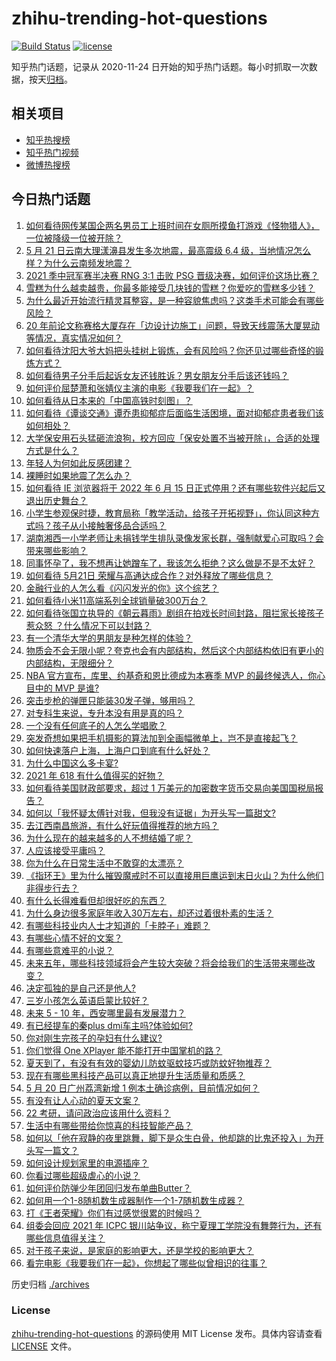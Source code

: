 # zhihu-trending-hot-questions

[![Build Status](https://github.com/justjavac/zhihu-trending-hot-questions/workflows/ci/badge.svg?branch=master)](https://github.com/justjavac/zhihu-trending-hot-questions/actions)
[![license](https://img.shields.io/github/license/justjavac/zhihu-trending-hot-questions)](https://github.com/justjavac/zhihu-trending-hot-questions/blob/master/LICENSE)

知乎热门话题，记录从 2020-11-24 日开始的知乎热门话题。每小时抓取一次数据，按天[归档](./archives)。

## 相关项目

- [知乎热搜榜](https://github.com/justjavac/zhihu-trending-top-search)
- [知乎热门视频](https://github.com/justjavac/zhihu-trending-hot-video)
- [微博热搜榜](https://github.com/justjavac/weibo-trending-hot-search)

## 今日热门话题

<!-- BEGIN -->
<!-- 最后更新时间 Sat May 22 2021 03:21:54 GMT+0800 (China Standard Time) -->

1. [如何看待网传某国企两名男员工上班时间在女厕所摸鱼打游戏《怪物猎人》，一位被降级一位被开除？](https://www.zhihu.com/question/460463560)
2. [5 月 21 日云南大理漾濞县发生多次地震，最高震级 6.4
   级，当地情况怎么样？为什么云南频发地震？](https://www.zhihu.com/question/460710387)
3. [2021 季中冠军赛半决赛 RNG 3:1 击败 PSG
   晋级决赛，如何评价这场比赛？](https://www.zhihu.com/question/460694808)
4. [雪糕为什么越卖越贵，你最多能接受几块钱的雪糕？你爱吃的雪糕多少钱？](https://www.zhihu.com/question/460502728)
5. [为什么最近开始流行精灵耳整容，是一种容貌焦虑吗？这类手术可能会有哪些风险？](https://www.zhihu.com/question/460614037)
6. [20
   年前论文称赛格大厦存在「边设计边施工」问题，导致天线震荡大厦晃动等情况，真实情况如何？](https://www.zhihu.com/question/460377984)
7. [如何看待沈阳大爷大妈把头挂树上锻炼，会有风险吗？你还见过哪些奇怪的锻炼方式？](https://www.zhihu.com/question/460587693)
8. [如何看待男子分手后起诉女友还钱胜诉？男女朋友分手后该还钱吗？](https://www.zhihu.com/question/460598798)
9. [如何评价屈楚萧和张婧仪主演的电影《我要我们在一起》？](https://www.zhihu.com/question/455753519)
10. [如何看待从日本来的「中国高铁时刻图」？](https://www.zhihu.com/question/460449331)
11. [如何看待《谭谈交通》谭乔患抑郁症后面临生活困境，面对抑郁症患者我们该如何相处？](https://www.zhihu.com/question/460156746)
12. [大学保安用石头猛砸流浪狗，校方回应「保安处置不当被开除」，合适的处理方式是什么？](https://www.zhihu.com/question/460532916)
13. [年轻人为何如此反感团建？](https://www.zhihu.com/question/459343916)
14. [裸睡时如果地震了怎么办？](https://www.zhihu.com/question/23204731)
15. [如何看待 IE 浏览器将于 2022 年 6 月 15
    日正式停用？还有哪些软件兴起后又退出历史舞台？](https://www.zhihu.com/question/460502307)
16. [小学生参观保时捷，教育局称「教学活动，给孩子开拓视野」，你认同这种方式吗？孩子从小接触奢侈品合适吗？](https://www.zhihu.com/question/460469192)
17. [湖南湘西一小学老师让未捐钱学生排队录像发家长群，强制献爱心可取吗？会带来哪些影响？](https://www.zhihu.com/question/460499002)
18. [同事怀孕了，我不想再让她蹭车了，我该怎么拒绝？这么做是不是不太好？](https://www.zhihu.com/question/423335938)
19. [如何看待 5月21日 荣耀与高通达成合作？对外释放了哪些信息？](https://www.zhihu.com/question/460652137)
20. [金融行业的人怎么看《闪闪发光的你》这个综艺？](https://www.zhihu.com/question/455159005)
21. [如何看待小米11高端系列全球销量破300万台？](https://www.zhihu.com/question/460645107)
22. [如何看待张国立执导的《朝云暮雨》剧组在拍戏长时间封路，阻拦家长接孩子惹众怒
    ？什么情况下可以封路？](https://www.zhihu.com/question/460494090)
23. [有一个清华大学的男朋友是种怎样的体验？](https://www.zhihu.com/question/30174174)
24. [物质会不会无限小呢？夸克也会有内部结构，然后这个内部结构依旧有更小的内部结构，无限细分？](https://www.zhihu.com/question/453085834)
25. [NBA 官方宣布，库里、约基奇和恩比德成为本赛季 MVP 的最终候选人，你心目中的 MVP
    是谁?](https://www.zhihu.com/question/460607116)
26. [突击步枪的弹匣只能装30发子弹，够用吗？](https://www.zhihu.com/question/460089638)
27. [对专科生来说，专升本没有用是真的吗？](https://www.zhihu.com/question/456766596)
28. [一个没有任何底子的人怎么学唱歌？](https://www.zhihu.com/question/280659429)
29. [突发奇想如果把手机摄影的算法加到全画幅微单上，岂不是直接起飞？](https://www.zhihu.com/question/460487304)
30. [如何快速落户上海，上海户口到底有什么好处？](https://www.zhihu.com/question/455579654)
31. [为什么中国这么多卡宴?](https://www.zhihu.com/question/459509571)
32. [2021 年 618 有什么值得买的好物？](https://www.zhihu.com/question/396495999)
33. [如何看待美国财政部要求，超过 1
    万美元的加密数字货币交易向美国国税局报告？](https://www.zhihu.com/question/460565715)
34. [如何以「我怀疑太傅针对我，但我没有证据」为开头写一篇甜文?](https://www.zhihu.com/question/453335179)
35. [去江西南昌旅游，有什么好玩值得推荐的地方吗？](https://www.zhihu.com/question/348057500)
36. [为什么现在的越来越多的人不想结婚了呢？](https://www.zhihu.com/question/459195366)
37. [人应该接受平庸吗？](https://www.zhihu.com/question/458767652)
38. [你为什么在日常生活中不敢穿的太漂亮？](https://www.zhihu.com/question/31434644)
39. [《指环王》里为什么摧毁魔戒时不可以直接用巨鹰运到末日火山？为什么他们非得步行去？](https://www.zhihu.com/question/55276529)
40. [有什么长得难看但却很好吃的东西？](https://www.zhihu.com/question/37551688)
41. [为什么身边很多家庭年收入30万左右，却还过着很朴素的生活？](https://www.zhihu.com/question/307170588)
42. [有哪些科技业内人士才知道的「卡脖子」难题？](https://www.zhihu.com/question/459892523)
43. [有哪些心情不好的文案？](https://www.zhihu.com/question/455523815)
44. [有哪些意难平的小说？](https://www.zhihu.com/question/444454638)
45. [未来五年，哪些科技领域将会产生较大突破？将会给我们的生活带来哪些改变？](https://www.zhihu.com/question/459934017)
46. [决定孤独的是自己还是他人?](https://www.zhihu.com/question/457656919)
47. [三岁小孩怎么英语启蒙比较好？](https://www.zhihu.com/question/437634195)
48. [未来 5 - 10 年，西安哪里最有发展潜力？](https://www.zhihu.com/question/459738987)
49. [有已经提车的秦plus dmi车主吗?体验如何?](https://www.zhihu.com/question/449778341)
50. [你对刚生完孩子的孕妇有什么建议?](https://www.zhihu.com/question/365947547)
51. [你们觉得 One XPlayer 能不能打开中国掌机的路？](https://www.zhihu.com/question/460244945)
52. [夏天到了，有没有有效的婴幼儿防蚊驱蚊技巧或防蚊好物推荐？](https://www.zhihu.com/question/459386355)
53. [现在有哪些黑科技产品可以真正地提升生活质量和质感？](https://www.zhihu.com/question/458997853)
54. [5 月 20 日广州荔湾新增 1 例本土确诊病例，目前情况如何？](https://www.zhihu.com/question/460600280)
55. [有没有让人心动的夏天文案？](https://www.zhihu.com/question/454237934)
56. [22 考研，请问政治应该用什么资料？](https://www.zhihu.com/question/459489621)
57. [生活中有哪些带给你惊喜的科技智能产品？](https://www.zhihu.com/question/57083905)
58. [如何以「他在寂静的夜里跳舞，脚下是众生白骨，他却跳的比鬼还投入」为开头写一篇文？](https://www.zhihu.com/question/454523695)
59. [如何设计规划家里的电源插座？](https://www.zhihu.com/question/25740178)
60. [你看过哪些超级虐心的小说？](https://www.zhihu.com/question/367888369)
61. [如何评价防弹少年团回归发布单曲Butter？](https://www.zhihu.com/question/460629934)
62. [如何用一个1-8随机数生成器制作一个1-7随机数生成器？](https://www.zhihu.com/question/47038069)
63. [打《王者荣耀》你们有过感觉很累的时候吗？](https://www.zhihu.com/question/460021068)
64. [组委会回应 2021 年 ICPC
    银川站争议，称宁夏理工学院没有舞弊行为，还有哪些信息值得关注？](https://www.zhihu.com/question/460422916)
65. [对于孩子来说，是家庭的影响更大，还是学校的影响更大？](https://www.zhihu.com/question/460299231)
66. [看完电影《我要我们在一起》，你想起了哪些似曾相识的往事？](https://www.zhihu.com/question/460495904)

<!-- END -->

历史归档 [./archives](./archives)

### License

[zhihu-trending-hot-questions](https://github.com/justjavac/zhihu-trending-hot-questions)
的源码使用 MIT License 发布。具体内容请查看 [LICENSE](./LICENSE) 文件。
